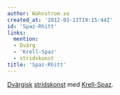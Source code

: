 ```yaml
---
author: Wahnstrom.se
created_at: '2012-03-13T19:15:44Z'
id: 'Spaz-Rhitt'
links:
  mention:
  - Dvärg
  - 'Krell-Spaz'
  - stridskonst
title: 'Spaz-Rhitt'
---
```


[Dvärgisk][] [stridskonst] med [Krell-Spaz].

  [Dvärgisk]: Dvärg
  [stridskonst]: stridskonst
  [Krell-Spaz]: Krell-Spaz